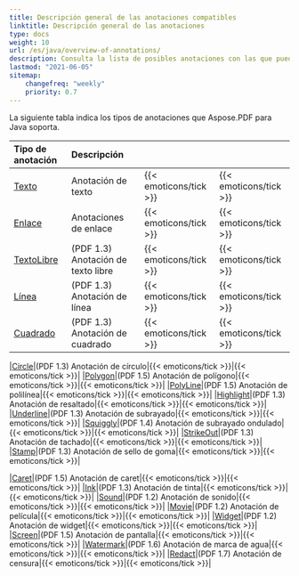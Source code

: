 ```yaml
---
title: Descripción general de las anotaciones compatibles
linktitle: Descripción general de las anotaciones
type: docs
weight: 10
url: /es/java/overview-of-annotations/
description: Consulta la lista de posibles anotaciones con las que puedes trabajar usando Aspose.PDF para Java.
lastmod: "2021-06-05"
sitemap:
    changefreq: "weekly"
    priority: 0.7
---
```


La siguiente tabla indica los tipos de anotaciones que Aspose.PDF para Java soporta.

|**Tipo de anotación**|**Descripción**| | |
| :- | :- | :- | :- |
|[Texto](/pdf/es/java/text-annotation/)|Anotación de texto|{{< emoticons/tick >}}|{{< emoticons/tick >}} |
|[Enlace](/pdf/es/java/extra-annotations/)|Anotaciones de enlace|{{< emoticons/tick >}}|{{< emoticons/tick >}} |
|[TextoLibre](/pdf/es/java/text-annotation/)|(PDF 1.3) Anotación de texto libre|{{< emoticons/tick >}}|{{< emoticons/tick >}}|
|[Línea](/pdf/es/java/figures-annotation/)|(PDF 1.3) Anotación de línea|{{< emoticons/tick >}}|{{< emoticons/tick >}}|
|[Cuadrado](/pdf/es/java/figures-annotation/)|(PDF 1.3) Anotación de cuadrado|{{< emoticons/tick >}}|{{< emoticons/tick >}}|

|[Circle](/pdf/es/java/figures-annotation/)|(PDF 1.3) Anotación de círculo|{{< emoticons/tick >}}|{{< emoticons/tick >}}|
|[Polygon](/pdf/es/java/figures-annotation/)|(PDF 1.5) Anotación de polígono|{{< emoticons/tick >}}|{{< emoticons/tick >}}|
|[PolyLine](/pdf/es/java/figures-annotation/)|(PDF 1.5) Anotación de polilínea|{{< emoticons/tick >}}|{{< emoticons/tick >}}|
|[Highlight](/pdf/es/java/highlights-annotation/)|(PDF 1.3) Anotación de resaltado|{{< emoticons/tick >}}|{{< emoticons/tick >}}|
|[Underline](/pdf/es/java/highlights-annotation/)|(PDF 1.3) Anotación de subrayado|{{< emoticons/tick >}}|{{< emoticons/tick >}}|
|[Squiggly](/pdf/es/java/highlights-annotation/)|(PDF 1.4) Anotación de subrayado ondulado|{{< emoticons/tick >}}|{{< emoticons/tick >}}|
|[StrikeOut](/pdf/es/java/highlights-annotation/)|(PDF 1.3) Anotación de tachado|{{< emoticons/tick >}}|{{< emoticons/tick >}}|
|[Stamp](/pdf/es/java/stamping/)|(PDF 1.3) Anotación de sello de goma|{{< emoticons/tick >}}|{{< emoticons/tick >}}|

|[Caret](/pdf/es/java/extra-annotations/)|(PDF 1.5) Anotación de caret|{{< emoticons/tick >}}|{{< emoticons/tick >}}|
|[Ink](/pdf/es/java/ink-annotation/)|(PDF 1.3) Anotación de tinta|{{< emoticons/tick >}}|{{< emoticons/tick >}}|
|[Sound](/pdf/es/java/multimedia-annotation/)|(PDF 1.2) Anotación de sonido|{{< emoticons/tick >}}|{{< emoticons/tick >}}|
|[Movie](/pdf/es/java/multimedia-annotation/)|(PDF 1.2) Anotación de película|{{< emoticons/tick >}}|{{< emoticons/tick >}}|
|[Widget](/pdf/es/java/multimedia-annotation/)|(PDF 1.2) Anotación de widget|{{< emoticons/tick >}}|{{< emoticons/tick >}}|
|[Screen](/pdf/es//java/multimedia-annotation/)|(PDF 1.5) Anotación de pantalla|{{< emoticons/tick >}}|{{< emoticons/tick >}}|
|[Watermark](/pdf/es/java/sticky-annotations/)|(PDF 1.6) Anotación de marca de agua|{{< emoticons/tick >}}|{{< emoticons/tick >}}|
|[Redact](/pdf/es/java/extra-annotations/)|(PDF 1.7) Anotación de censura|{{< emoticons/tick >}}|{{< emoticons/tick >}}|